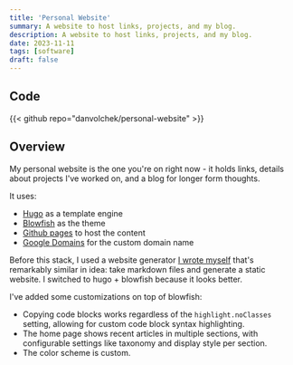 ```yaml
---
title: 'Personal Website'
summary: A website to host links, projects, and my blog.
description: A website to host links, projects, and my blog.
date: 2023-11-11
tags: [software]
draft: false
---
```


## Code

{{< github repo="danvolchek/personal-website" >}}

## Overview

My personal website is the one you're on right now - it holds links, details about projects I've worked on, and a blog for longer form thoughts.

It uses:
* [Hugo](https://gohugo.io) as a template engine
* [Blowfish](https://blowfish.page) as the theme
* [Github pages](https://pages.github.com/) to host the content
* [Google Domains](https://domains.google.com) for the custom domain name

Before this stack, I used a website generator [I wrote myself](https://github.com/danvolchek/personal-website/tree/87d85c92cd4acd9c963902d6832403147ebc2994) that's remarkably similar in idea: take markdown files and generate a static website. I switched to hugo + blowfish because it looks better.

I've added some customizations on top of blowfish:
 * Copying code blocks works regardless of the `highlight.noClasses` setting, allowing for custom code block syntax highlighting.
 * The home page shows recent articles in multiple sections, with configurable settings like taxonomy and display style per section.
 * The color scheme is custom.
